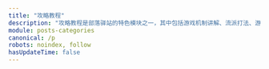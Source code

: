 ```yaml
---
title: "攻略教程"
description: "攻略教程是部落驿站的特色模块之一，其中包括游戏机制讲解、流派打法、游戏素材等内容。我们只收录优质内容，保证每一篇文章都能让你涨知识。"
module: posts-categories
canonical: /p
robots: noindex, follow
hasUpdateTime: false
---
```


<script setup>
import { useData } from "vitepress";
import PostCategoryTab from "@/customized/posts/PostCategoryTab.vue";
import PageComp from "@/components/PageComp.vue";
import PostList from "@/customized/posts/PostList.vue";
import { getPostList, getPostCount } from "@/assets/posts/posts.js";

const { params } = useData();

const currentPage = params.value.page;
const categoryName = params.value.category;
const categoryIndex = params.value.categoryIndex;

const posts = getPostList(currentPage, {"category": categoryName});
const postCount = getPostCount({"category": categoryName});
const linkPrefix = "/p/category/" + categoryName;
const maxPage = Math.ceil(postCount / 20);
</script>

<PostCategoryTab :categoryIndex="categoryIndex" />

<PageComp :currentPage="currentPage" :maxPage="maxPage" :linkPrefix="linkPrefix" />
<PostList :posts="posts" />
<PageComp :currentPage="currentPage" :maxPage="maxPage" :linkPrefix="linkPrefix" />